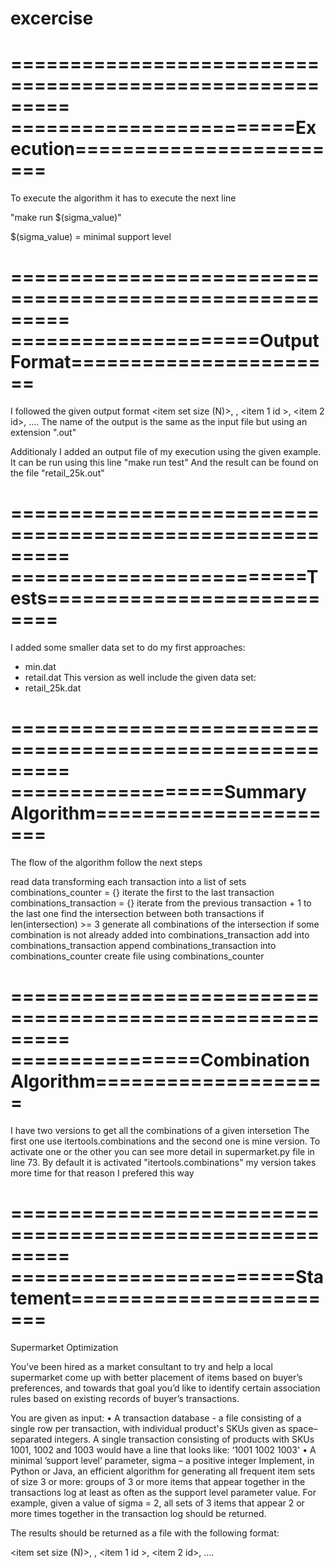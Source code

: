 # excercise

=========================================================
========================Execution========================
=========================================================
To execute the algorithm it has to execute the next line

"make run $(sigma_value)"

$(sigma_value) = minimal support level

=========================================================
=====================Output Format=======================
=========================================================
I followed the given output format
<item set size (N)>, <co-occurrence frequency>, <item 1 id >, <item 2 id>, …. <item N id>
The name of the output is the same as the input file but using an extension ".out"

Additionaly I added an output file of my execution using the given example.
It can be run using this line
"make run test"
And the result can be found on the file "retail_25k.out"

=========================================================
=========================Tests===========================
=========================================================
I added some smaller data set to do my first approaches:
- min.dat
- retail.dat
This version as well include the given data set:
- retail_25k.dat

=========================================================
==================Summary Algorithm======================
=========================================================
The flow of the algorithm follow the next steps

 read data transforming each transaction into a list of sets
 combinations_counter = {}
 iterate the first to the last transaction
   combinations_transaction = {}
   iterate from the previous transaction + 1 to the last one
    find the intersection between both transactions
    if len(intersection) >= 3
      generate all combinations of the intersection
      if some combination is not already added into combinations_transaction
        add into combinations_transaction
    append combinations_transaction into combinations_counter
 create file using combinations_counter

=========================================================
================Combination Algorithm====================
=========================================================
I have two versions to get all the combinations of a given intersetion
The first one use itertools.combinations and the second one is mine version.
To activate one or the other you can see more detail in supermarket.py file
in line 73.
By default it is activated "itertools.combinations" my version takes more time
for that reason I prefered this way

=========================================================
========================Statement========================
=========================================================

Supermarket Optimization
 
You’ve been hired as a market consultant to try and help a local supermarket come up with better placement of items based on buyer’s preferences, and towards that goal you’d like to identify certain association rules based on existing records of buyer’s transactions.
 
You are given as input:
•   A transaction database - a file consisting of a single row per transaction, with individual product's SKUs given as space–separated integers. A single transaction consisting of products with SKUs 1001, 1002 and 1003 would have a line that looks like: ‘1001 1002 1003' 
•   A minimal ’support level’ parameter, sigma – a positive integer 
Implement, in Python or Java, an efficient algorithm for generating all frequent item sets of size 3 or more: groups of 3 or more items that appear together in the transactions log at least as often as the support level parameter value. For example, given a value of sigma = 2, all sets of 3 items that appear 2 or more times together in the transaction log should be returned.
 
The results should be returned as a file with the following format:
 
<item set size (N)>, <co-occurrence frequency>, <item 1 id >, <item 2 id>, …. <item N id>
